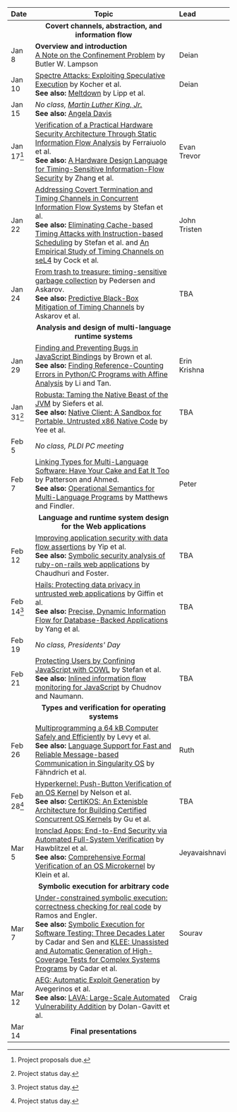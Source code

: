 **Date**   | <center>**Topic**</center> | **Lead**
:----------|:-----------------------------------------------------------------------------------------|:----------
           | <center>**Covert channels, abstraction, and information flow**</center> |
Jan  8     | **Overview and introduction** <br/> [A Note on the Confinement Problem](papers/lampson:confinement.pdf) by Butler W. Lampson | Deian
Jan 10     | [Spectre Attacks: Exploiting Speculative Execution](papers/spectre.pdf) by Kocher et al. <br/> **See also:** [Meltdown](papers/meltdown.pdf) by Lipp et al.  | Deian
Jan 15     | *No class, [Martin Luther King, Jr.](https://en.wikipedia.org/wiki/Martin_Luther_King_Jr.)* <br/> **See also:** [Angela Davis](https://en.wikipedia.org/wiki/Angela_Davis) |
Jan 17[^1] | [Verification of a Practical Hardware Security Architecture Through Static Information Flow Analysis](papers/ferraiuolo:verification.pdf) by Ferraiuolo et al. <br/> **See also:** [A Hardware Design Language for Timing-Sensitive Information-Flow Security](https://cseweb.ucsd.edu/~dstefan/cse291-fall16/papers/secverilog-annotated.pdf) by Zhang et al. | Evan <br/> Trevor
Jan 22     | [Addressing Covert Termination and Timing Channels in Concurrent Information Flow Systems](papers/lio.pdf) by Stefan et al.<br/> **See also:** [Eliminating Cache-based Timing Attacks with Instruction-based Scheduling](papers/stefan:eliminating.pdf) by Stefan et al. and [An Empirical Study of Timing Channels on seL4](papers/cock:last-mile.pdf) by Cock et al. | John <br/> Tristen
Jan 24     | [From trash to treasure: timing-sensitive garbage collection](papers/pedersen:trash-to-treasure.pdf) by Pedersen and Askarov.<br/> **See also:** [Predictive Black-Box Mitigation of Timing Channels](papers/askarov:predicative.pdf) by Askarov et al. | TBA
           | <center>**Analysis and design of multi-language runtime systems**</center> |
Jan 29     | [Finding and Preventing Bugs in JavaScript Bindings](papers/brown:finding.pdf) by Brown et al. <br/> **See also:** [Finding Reference-Counting Errors in Python/C Programs with Affine Analysis](papers/li:refcount.pdf) by Li and Tan. | Erin <br/> Krishna
Jan 31[^2] | [Robusta: Taming the Native Beast of the JVM](papers/robusta.pdf) by Siefers et al.<br/> **See also:** [Native Client: A Sandbox for Portable, Untrusted x86 Native Code](papers/nacl.pdf) by Yee et al. | TBA
Feb  5     | *No class, PLDI PC meeting* |
Feb 7      | [Linking Types for Multi-Language Software: Have Your Cake and Eat It Too](papers/patterson:linking-types.pdf) by Patterson and Ahmed.<br/> **See also:** [Operational Semantics for Multi-Language Programs](papers/matthews:multi-lang.pdf) by Matthews and Findler. | Peter
           | <center>**Language and runtime system design for the Web applications**</center>
Feb 12     | [Improving application security with data flow assertions](papers/resin.pdf) by Yip et al.<br/> **See also:** [Symbolic security analysis of ruby-on-rails web applications](papers/rubyx.pdf) by Chaudhuri and Foster. | TBA
Feb 14[^2] | [Hails: Protecting data privacy in untrusted web applications](papers/hails.pdf) by Giffin et al.<br/> **See also:** [Precise, Dynamic Information Flow for Database-Backed Applications](papers/jacqueline.pdf) by Yang et al. | TBA
Feb 19     | *No class, Presidents' Day* |
Feb 21     | [Protecting Users by Confining JavaScript with COWL](papers/cowl.pdf) by Stefan et al.<br/> **See also:** [Inlined information flow monitoring for JavaScript](papers/inlinejs.pdf) by Chudnov and Naumann. | TBA
           | <center>**Types and verification for operating systems**</center> |
Feb 26     | [Multiprogramming a 64 kB Computer Safely and Efficiently](papers/tock.pdf) by Levy et al.<br/> **See also:** [Language Support for Fast and Reliable Message-based Communication in Singularity OS](papers/singularity.pdf) by Fähndrich et al. | Ruth
Feb 28[^2] | [Hyperkernel: Push-Button Verification of an OS Kernel](papers/hyperkernel.pdf) by Nelson et al.<br/> **See also:** [CertiKOS: An Extenisble Architecture for Building Certified Concurrent OS Kernels](papers/certikos.pdf) by Gu et al. | TBA
Mar  5     | [Ironclad Apps: End-to-End Security via Automated Full-System Verification](papers/ironclad-apps.pdf) by Hawblitzel et al.<br/> **See also:** [Comprehensive Formal Verification of an OS Microkernel](papers/sel4.pdf) by Klein et al. | Jeyavaishnavi
           | <center>**Symbolic execution for arbitrary code**</center>
Mar  7     | [Under-constrained symbolic execution: correctness checking for real code](papers/ucklee.pdf) by Ramos and Engler.<br/> **See also:** [Symbolic Execution for Software Testing: Three Decades Later](papers/cadar:symexe.pdf) by Cadar and Sen and [KLEE: Unassisted and Automatic Generation of High-Coverage Tests for Complex Systems Programs](papers/klee.pdf) by Cadar et al. | Sourav
Mar 12     | [AEG: Automatic Exploit Generation](papers/aeg.pdf) by Avegerinos et al.<br/> **See also:** [LAVA: Large-Scale Automated Vulnerability Addition](papers/lava.pdf) by Dolan-Gavitt et al. | Craig
Mar 14     | <center>**Final presentations**</center>

[^1]: Project proposals due.
[^2]: Project status day.

